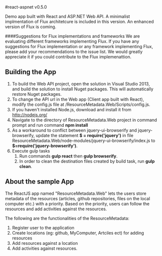 #react-aspnet v0.5.0

Demo app built with React and ASP.NET Web API. 
A minimalist implmentation of Flux architetcure is included in this version. An enhanced version of Flux is coming.

####Suggestions for Flux implementations and frameworks 
We are evaluating different frameworks implementing Flux. If you have any suggestions for Flux implementation or any framework implementing Flux, please add your recommendations to the issue list. We would greatly appreciate it if you could contribute to the Flux implemenattion.



## Building the App

      
1. To build the Web API project, open the solution in Visual Studio 2013, and build the solution to install Nuget packages. This will automatically restore Nuget packages. 
2. To change the API url in the Web app (Client app built with React), modify the config.js file at /ResourceMetadata.Web/Scripts/config.js. 
3. If you haven't installed Node.js, download and install it from http://nodejs.org/
4. Navigate to the directory of ResourceMetadata.Web project in command prompt and run command **npm install**
5. As a workaround to conflict between jquery-ui-browserify and jquery-browserify, update the statement 
   **$ = require('jquery')** in file ResourceMetadata.Web/node-modules/jquery-ui-browserify/index.js 
   to **$=require('jquery-browserify')**. 
5. Execute gulp tasks
    1. Run commands **gulp react** then **gulp browserify**.
    2. In order to clean the destination files created by build task, run **gulp clean**.



## About the sample App

The ReactJS app named "ResourceMetadata.Web" lets the users store metadata of the resources (articles, github repositories, files on the local computer etc.) with a priority. Based on the priority, users can follow the resources and add activities against the resources.

The following are the functionalities of the ResourceMetadata:

1. Register user to the application
2. Create locations (eg: github, MyComputer, Artciles ect) for adding resources
3. Add resources against a location
4. Add activities against resources.

